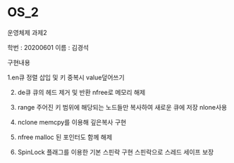 # OS_2
운영체제 과제2

학번 : 20200601
이름 : 김경석

구현내용

1.en큐
정렬 삽입 및 키 중복시 value덮어쓰기

2. de큐
큐의 헤드 제거 및 반환
nfree로 메모리 해제

3. range
주어진 키 범위에 해당되는 노드들만 복사하여 새로운 큐에 저장
nlone사용

5. nclone
memcpy를 이용해 깊은복사 구현

6. nfree
malloc 된 포인터도 함께 해제

7. SpinLock
플래그를 이용한 기본 스핀락 구현
스핀락으로 스레드 세이프 보장

